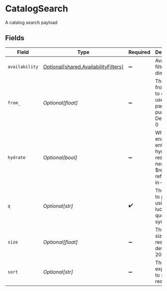 # CatalogSearch

A catalog search payload


## Fields

| Field                                                                                  | Type                                                                                   | Required                                                                               | Description                                                                            |
| -------------------------------------------------------------------------------------- | -------------------------------------------------------------------------------------- | -------------------------------------------------------------------------------------- | -------------------------------------------------------------------------------------- |
| `availability`                                                                         | [Optional[shared.AvailabilityFilters]](undefined/models/shared/availabilityfilters.md) | :heavy_minus_sign:                                                                     | Availability filters dimensions                                                        |
| `from_`                                                                                | *Optional[float]*                                                                      | :heavy_minus_sign:                                                                     | The index from which to query, used for pagination purposes. Defaults to 0             |
| `hydrate`                                                                              | *Optional[bool]*                                                                       | :heavy_minus_sign:                                                                     | When true, enables entity hydration to resolve nested $relation references in-place.   |
| `q`                                                                                    | *Optional[str]*                                                                        | :heavy_check_mark:                                                                     | The query to perform using lucene query syntax.                                        |
| `size`                                                                                 | *Optional[float]*                                                                      | :heavy_minus_sign:                                                                     | The max size of the response, defaults to 2000.                                        |
| `sort`                                                                                 | *Optional[str]*                                                                        | :heavy_minus_sign:                                                                     | The sort expression to sort the results.                                               |